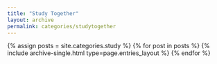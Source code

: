 ```yaml
---
title: "Study Together"
layout: archive
permalink: categories/studytogether
---
```

{% assign posts = site.categories.study %}
{% for post in posts %} {% include archive-single.html type=page.entries_layout %} {% endfor %}